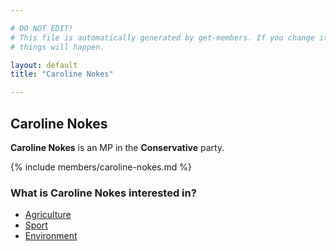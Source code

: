 ```yaml
---

# DO NOT EDIT!
# This file is automatically generated by get-members. If you change it, bad
# things will happen.

layout: default
title: "Caroline Nokes"

---
```


## Caroline Nokes

**Caroline Nokes** is an MP in the **Conservative** party.

{% include members/caroline-nokes.md %}

### What is Caroline Nokes interested in?


* [Agriculture](/interests/agriculture.html)
* [Sport](/interests/sport.html)
* [Environment](/interests/environment.html)

